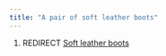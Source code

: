 ```yaml
---
title: "A pair of soft leather boots"
---
```


1.  REDIRECT [Soft leather boots](Soft_leather_boots "wikilink")